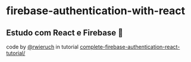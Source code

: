 # firebase-authentication-with-react
 
## Estudo com React e Firebase :metal:
 
 

code by [@rwieruch](https://github.com/rwieruch) in tutorial [complete-firebase-authentication-react-tutorial/](https://www.robinwieruch.de/complete-firebase-authentication-react-tutorial/)
